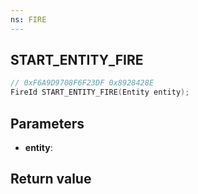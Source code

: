 ```yaml
---
ns: FIRE
---
```

## START_ENTITY_FIRE

```c
// 0xF6A9D9708F6F23DF 0x8928428E
FireId START_ENTITY_FIRE(Entity entity);
```


## Parameters
* **entity**: 

## Return value
